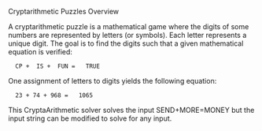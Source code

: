 Cryptarithmetic Puzzles
Overview

A cryptarithmetic puzzle is a mathematical game where the digits of some numbers are represented by letters (or symbols). Each letter represents a unique digit. The goal is to find the digits such that a given mathematical equation is verified:

      CP +  IS +  FUN =   TRUE

One assignment of letters to digits yields the following equation:

      23 + 74 + 968 =   1065

This CryptaArithmetic solver solves the input SEND+MORE=MONEY but the input string can be modified to solve for any input.
